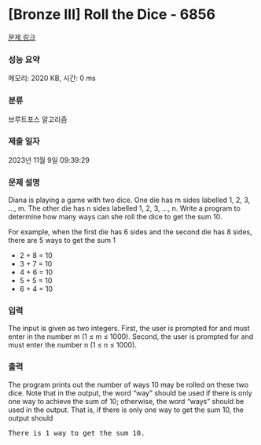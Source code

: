 # [Bronze III] Roll the Dice - 6856 

[문제 링크](https://www.acmicpc.net/problem/6856) 

### 성능 요약

메모리: 2020 KB, 시간: 0 ms

### 분류

브루트포스 알고리즘

### 제출 일자

2023년 11월 9일 09:39:29

### 문제 설명

<p>Diana is playing a game with two dice. One die has m sides labelled 1, 2, 3, ..., m. The other die has n sides labelled 1, 2, 3, ..., n. Write a program to determine how many ways can she roll the dice to get the sum 10.</p>

<p>For example, when the first die has 6 sides and the second die has 8 sides, there are 5 ways to get the sum 1</p>

<ul>
	<li>2 + 8 = 10</li>
	<li>3 + 7 = 10</li>
	<li>4 + 6 = 10</li>
	<li>5 + 5 = 10</li>
	<li>6 + 4 = 10</li>
</ul>

### 입력 

 <p>The input is given as two integers. First, the user is prompted for and must enter in the number m (1 ≤ m ≤ 1000). Second, the user is prompted for and must enter the number n (1 ≤ n ≤ 1000).</p>

### 출력 

 <p>The program prints out the number of ways 10 may be rolled on these two dice. Note that in the output, the word “way” should be used if there is only one way to achieve the sum of 10; otherwise, the word “ways” should be used in the output. That is, if there is only one way to get the sum 10, the output should</p>

<pre>There is 1 way to get the sum 10.</pre>

